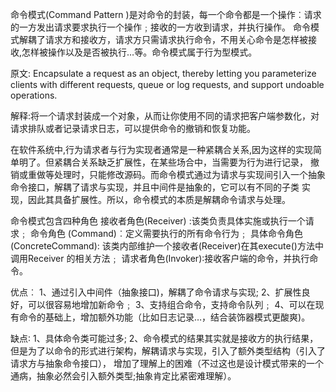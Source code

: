 命令模式(Command Pattern )是对命令的封装，每一个命令都是一个操作︰请求的一方发出请求要求执行一个操作﹔接收的一方收到请求，并执行操作。
命令模式解耦了请求方和接收方，请求方只需请求执行命令，不用关心命令是怎样被接收,怎样被操作以及是否被执行…等。命令模式属于行为型模式。

原文: Encapsulate a request as an object, thereby letting you parameterize clients with different requests, 
queue or log requests, and support undoable operations.

解释:将一个请求封装成一个对象，从而让你使用不同的请求把客户端参数化，对请求排队或者记录请求日志，可以提供命令的撤销和恢复功能。

在软件系统中,行为请求者与行为实现者通常是一种紧耦合关系,因为这样的实现简单明了。但紧耦合关系缺乏扩展性，在某些场合中，当需要为行为进行记录，
撤销或重做等处理时，只能修改源码。而命令模式通过为请求与实现间引入一个抽象命令接口，解耦了请求与实现，并且中间件是抽象的，它可以有不同的子类
实现，因此其具备扩展性。所以，命令模式的本质是解耦命令请求与处理。


命令模式包含四种角色
接收者角色(Receiver) :该类负责具体实施或执行一个请求﹔
命令角色 (Command)︰定义需要执行的所有命令行为﹔
具体命令角色(ConcreteCommand): 该类内部维护一个接收者(Receiver)在其execute()方法中调用Receiver 的相关方法﹔
请求者角色(Invoker)∶接收客户端的命令，并执行命令。


优点︰
1、通过引入中间件（抽象接口)，解耦了命令请求与实现;
2、扩展性良好，可以很容易地增加新命令﹔
3、支持组合命令，支持命令队列﹔
4、可以在现有命令的基础上，增加额外功能（比如日志记录…，结合装饰器模式更酸爽)。

缺点∶
1、具体命令类可能过多;
2、命令模式的结果其实就是接收方的执行结果，但是为了以命令的形式进行架构，解耦请求与实现，引入了额外类型结构（引入了请求方与抽象命令接口），
增加了理解上的困难（不过这也是设计模式带来的一个通病，抽象必然会引入额外类型;抽象肯定比紧密难理解）。

